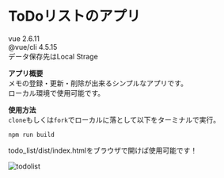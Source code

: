 # ToDoリストのアプリ

vue 2.6.11  
@vue/cli 4.5.15  
データ保存先はLocal Strage  

**アプリ概要**  
メモの登録・更新・削除が出来るシンプルなアプリです。  
ローカル環境で使用可能です。

**使用方法**    
`clone`もしくは`fork`でローカルに落として以下をターミナルで実行。

```
npm run build
```

todo_list/dist/index.htmlをブラウザで開けば使用可能です！

![todolist](https://user-images.githubusercontent.com/64824195/153513446-8301c240-7694-4950-b5ba-bf7db5d5b1ef.png)
